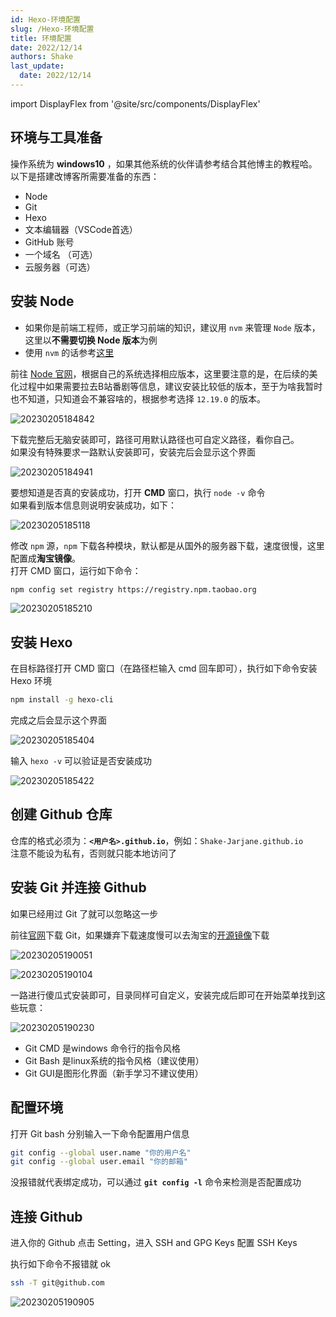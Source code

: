 ```yaml
---
id: Hexo-环境配置
slug: /Hexo-环境配置
title: 环境配置
date: 2022/12/14
authors: Shake
last_update:
  date: 2022/12/14
---
```


import DisplayFlex from '@site/src/components/DisplayFlex'

## 环境与工具准备

操作系统为 **windows10** ，如果其他系统的伙伴请参考结合其他博主的教程哈。<br/>
以下是搭建改博客所需要准备的东西：

- Node
- Git
- Hexo
- 文本编辑器（VSCode首选）
- GitHub 账号
- 一个域名 （可选）
- 云服务器（可选）

## 安装 Node

- 如果你是前端工程师，或正学习前端的知识，建议用 `nvm` 来管理 `Node` 版本，这里以**不需要切换 Node 版本**为例
- 使用 `nvm` 的话参考[这里](docs/../../Docusaurus/环境配置.md/#切换-node-版本)
  
前往 [Node 官网](https://nodejs.org/en/download/)，根据自己的系统选择相应版本，这里要注意的是，在后续的美化过程中如果需要拉去B站番剧等信息，建议安装比较低的版本，至于为啥我暂时也不知道，只知道会不兼容啥的，根据参考选择 `12.19.0` 的版本。

![20230205184842](https://shake-picture.oss-cn-guangzhou.aliyuncs.com/Docusaurus/docs/Blog_Building/Docusaurus/20230205184842.png)

下载完整后无脑安装即可，路径可用默认路径也可自定义路径，看你自己。<br/>
如果没有特殊要求一路默认安装即可，安装完后会显示这个界面

![20230205184941](https://shake-picture.oss-cn-guangzhou.aliyuncs.com/Docusaurus/docs/Blog_Building/Docusaurus/20230205184941.png)

要想知道是否真的安装成功，打开 **CMD** 窗口，执行 `node -v` 命令<br/>
如果看到版本信息则说明安装成功，如下：

![20230205185118](https://shake-picture.oss-cn-guangzhou.aliyuncs.com/Docusaurus/docs/Blog_Building/Docusaurus/20230205185118.png)

修改 `npm` 源，`npm` 下载各种模块，默认都是从国外的服务器下载，速度很慢，这里配置成**淘宝镜像**。<br/>
打开 CMD 窗口，运行如下命令：

```bash
npm config set registry https://registry.npm.taobao.org
```

![20230205185210](https://shake-picture.oss-cn-guangzhou.aliyuncs.com/Docusaurus/docs/Blog_Building/Docusaurus/20230205185210.png)

## 安装 Hexo

在目标路径打开 CMD 窗口（在路径栏输入 cmd 回车即可），执行如下命令安装 Hexo 环境

```bash
npm install -g hexo-cli
```

完成之后会显示这个界面

![20230205185404](https://shake-picture.oss-cn-guangzhou.aliyuncs.com/Docusaurus/docs/Blog_Building/Docusaurus/20230205185404.png)

输入 `hexo -v` 可以验证是否安装成功

![20230205185422](https://shake-picture.oss-cn-guangzhou.aliyuncs.com/Docusaurus/docs/Blog_Building/Docusaurus/20230205185422.png)

## 创建 Github 仓库

仓库的格式必须为：**`<用户名>.github.io`**，例如：`Shake-Jarjane.github.io` <br/>
注意不能设为私有，否则就只能本地访问了

## 安装 Git 并连接 Github

如果已经用过 Git 了就可以忽略这一步

前往[官网](https://git-scm.com/downloads)下载 Git，如果嫌弃下载速度慢可以去淘宝的[开源镜像](https://registry.npmmirror.com/binary.html?path=git-for-windows/v2.36.1.windows.1/)下载

<DisplayFlex>

![20230205190051](https://shake-picture.oss-cn-guangzhou.aliyuncs.com/Docusaurus/docs/Blog_Building/Docusaurus/20230205190051.png)

![20230205190104](https://shake-picture.oss-cn-guangzhou.aliyuncs.com/Docusaurus/docs/Blog_Building/Docusaurus/20230205190104.png)

</DisplayFlex>

一路进行傻瓜式安装即可，目录同样可自定义，安装完成后即可在开始菜单找到这些玩意：

![20230205190230](https://shake-picture.oss-cn-guangzhou.aliyuncs.com/Docusaurus/docs/Blog_Building/Docusaurus/20230205190230.png)

- Git CMD 是windows 命令行的指令风格
- Git Bash 是linux系统的指令风格（建议使用）
- Git GUI是图形化界面（新手学习不建议使用）

## 配置环境

打开 Git bash 分别输入一下命令配置用户信息

```bash
git config --global user.name "你的用户名"
git config --global user.email "你的邮箱"
```

没报错就代表绑定成功，可以通过 **`git config -l`** 命令来检测是否配置成功

## 连接 Github

进入你的 Github 点击 Setting，进入 SSH and GPG Keys 配置 SSH Keys

执行如下命令不报错就 ok

```bash
ssh -T git@github.com
```

![20230205190905](https://shake-picture.oss-cn-guangzhou.aliyuncs.com/Docusaurus/docs/Blog_Building/Docusaurus/20230205190905.png)
